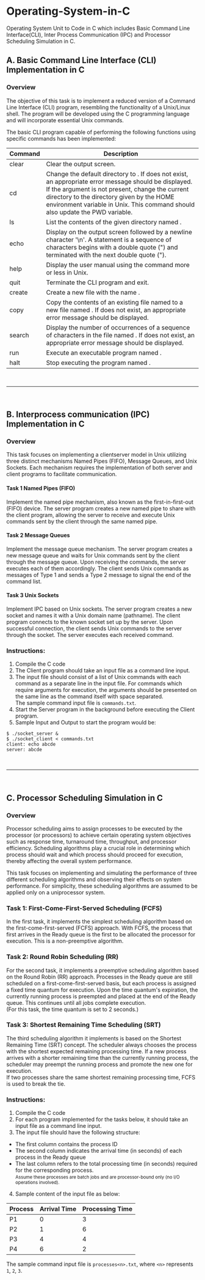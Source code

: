 # Operating-System-in-C
Operating System Unit to Code in C which includes Basic Command Line Interface(CLI), Inter Process Communication (IPC) and Processor Scheduling Simulation in C.

## A. Basic Command Line Interface (CLI) Implementation in C

### Overview
The objective of this task is to implement a reduced version of a Command Line Interface (CLI) program, resembling the functionality of a Unix/Linux shell. The program will be developed using the C programming language and will incorporate essential Unix commands.

The basic CLI program capable of performing the following functions using specific commands has been implemented:

| Command      | Description                                                                                                           |
|--------------|-----------------------------------------------------------------------------------------------------------------------|
| clear        | Clear the output screen.                                                                                              |
| cd <directory> | Change the default directory to <directory>. If <directory> does not exist, an appropriate error message should be displayed. If the argument is not present, change the current directory to the directory given by the HOME environment variable in Unix. This command should also update the PWD variable. |
| ls <directory> | List the contents of the given directory named <directory>.                                                           |
| echo <statement> | Display <statement> on the output screen followed by a newline character '\n'. A statement is a sequence of characters begins with a double quote (") and terminated with the next double quote ("). |
| help         | Display the user manual using the command more or less in Unix.                                                      |
| quit         | Terminate the CLI program and exit.                                                                                   |
| create <file> | Create a new file with the name <file>.                                                                              |
| copy <old> <new> | Copy the contents of an existing file named <old> to a new file named <new>. If <old> does not exist, an appropriate error message should be displayed. |
| search <pattern> <file> | Display the number of occurrences of a sequence of characters <pattern> in the file named <file>. If <file> does not exist, an appropriate error message should be displayed. |
| run <program> | Execute an executable program named <program>.                                                                        |
| halt <program> | Stop executing the program named <program>.                                                                           |

<br>

----

<br>

## B. Interprocess communication (IPC) Implementation in C

### Overview
This task focuses on implementing a clientserver model in Unix utilizing three distinct mechanisms Named Pipes (FIFO), Message Queues, and Unix Sockets. Each mechanism requires the implementation of both server and client programs to facilitate communication.


#### Task 1 Named Pipes (FIFO)
Implement the named pipe mechanism, also known as the first-in-first-out (FIFO) device. The server program creates a new named pipe to share with the client program, allowing the server to receive and execute Unix commands sent by the client through the same named pipe.

#### Task 2 Message Queues
Implement the message queue mechanism. The server program creates a new message queue and waits for Unix commands sent by the client through the message queue. Upon receiving the commands, the server executes each of them accordingly. The client sends Unix commands as messages of Type 1 and sends a Type 2 message to signal the end of the command list.

#### Task 3 Unix Sockets
Implement IPC based on Unix sockets. The server program creates a new socket and names it with a Unix domain name (pathname). The client program connects to the known socket set up by the server. Upon successful connection, the client sends Unix commands to the server through the socket. The server executes each received command.

### Instructions:
1. Compile the C code
2. The Client program should take an input file as a command line input.   
3. The input file should consist of a list of Unix commands with each command as a separate
line in the input file. For commands which require arguments for execution, the arguments
should be presented on the same line as the command itself with space separated.   
The sample command input file is `commands.txt`.
4. Start the Server program in the background before executing the Client program.
5. Sample Input and Output to start the program would be:   
```
$ ./socket_server &   
$ ./socket_client < commands.txt   
client: echo abcde   
server: abcde   
```
<br>

---
<br>

## C. Processor Scheduling Simulation in C

### Overview
Processor scheduling aims to assign processes to be executed by the processor (or processors) to achieve certain operating system objectives such as response time, turnaround time, throughput, and processor efficiency. Scheduling algorithms play a crucial role in determining which process should wait and which process should proceed for execution, thereby affecting the overall system performance.    

This task focuses on implementing and simulating the performance of three different scheduling algorithms and observing their effects on system performance. For simplicity, these scheduling algorithms are assumed to be applied only on a uniprocessor system.

### Task 1: First-Come-First-Served Scheduling (FCFS)
In the first task, it implements the simplest scheduling algorithm based on the first-come-first-served (FCFS) approach. With FCFS, the process that first arrives in the Ready queue is the first to be allocated the processor for execution. This is a non-preemptive algorithm.

### Task 2: Round Robin Scheduling (RR)
For the second task, it implements a preemptive scheduling algorithm based on the Round Robin (RR) approach. Processes in the Ready queue are still scheduled on a first-come-first-served basis, but each process is assigned a fixed time quantum for execution. Upon the time quantum's expiration, the currently running process is preempted and placed at the end of the Ready queue. This continues until all jobs complete execution.    
(For this task, the time quantum is set to 2 seconds.)

### Task 3: Shortest Remaining Time Scheduling (SRT)
The third scheduling algorithm it implements is based on the Shortest Remaining Time (SRT) concept. The scheduler always chooses the process with the shortest expected remaining processing time. If a new process arrives with a shorter remaining time than the currently running process, the scheduler may preempt the running process and promote the new one for execution.    
If two processes share the same shortest remaining processing time, FCFS is used to break the tie.

### Instructions:
1. Compile the C code
2. For each program implemented for the tasks below, it should take an input file as a command line input.
3.  The input file should have the following structure:    
- The first column contains the process ID
- The second column indicates the arrival time (in seconds) of each process in the Ready queue
- The last column refers to the total processing time (in seconds) required for the corresponding process.    
<small>Assume these processes are batch jobs and are processor-bound only (no I/O operations involved). </small>

4. Sample content of the input file as below:

| Process | Arrival Time | Processing Time |
|---------|--------------|-----------------|
| P1      | 0            | 3               |
| P2      | 1            | 6               |
| P3      | 4            | 4               |
| P4      | 6            | 2               |

The sample command input file is `processes<n>.txt`, where `<n>` represents `1`, `2`, `3`.


